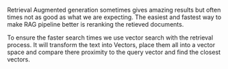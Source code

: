 Retrieval Augmented generation sometimes gives amazing results but often times not as good as what we are expecting. The easiest and fastest way to make RAG pipeline better is reranking the retieved documents. 

To ensure the faster search times we use vector search with the retrieval process. It will transform the text into Vectors, place them all into a vector space and compare there proximity to the query vector and find the closest vectors.
